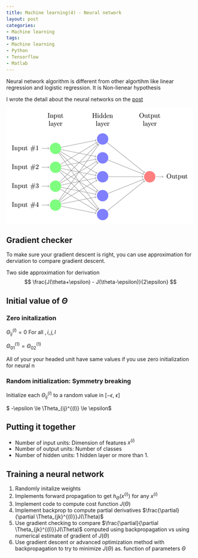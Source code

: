 ```yaml
---
title: Machine learning(4) - Neural network
layout: post
categories:
- Machine learning
tags:
- Machine learning
- Python
- Tensorflow
- Matlab
---
```


Neural network algorithm is different from other algortihm like linear regression and logistic regression. It is Non-lienear hypothesis



I wrote the detail about the neural networks on the [post](http://shephexd.github.io/deep%20learning/2017/02/17/Deep_learning-intro.html)



<!--more-->



![neural-network](/assets/post_images/DeepLearning/neural-network.png)

## Gradient checker



To make sure your gradient descent is right, you can use approximation for derviation to compare gradient descent.



Two side approximation for derivation
$$
\frac{J(\theta+\epsilon) - J(\theta-\epsilon)}{2\epsilon}
$$





## Initial value of $\Theta$



### Zero initalization

$\Theta_{ij}^{(l)}=0$ For all $,i,j,l$

$\Theta_{01}^{(1)} = \Theta^{(1)}_{02}$



All of your your headed unit have same values if you use zero initialization for neural n



### Random initialization: Symmetry breaking

Initialize each $\Theta^{(l)}_{ij}$ to a random value in [$-\epsilon$, $\epsilon$]

$ -\epsilon \le \Theta_{ij}^{(l)} \le \epsilon$



## Putting it together



- Number of input units: Dimension of features $x^{(i)}$
- Number of output units: Number of classes
- Number of hidden units: 1 hidden layer or more than 1.



## Training a neural network

1. Randomly initalize weights
2. Implements forward propagation to get $h_\Theta(x^{(i)})$ for any $x^{(i)}$
3. Implement code to compute cost function $J(\Theta)$
4. Implement backprop to compute partial derivatives $\frac{\partial}{\partial \Theta_{jk}^{(l)}}J(\Theta)$
5. Use gradient checking to compare $\frac{\partial}{\partial \Theta_{jk}^{(l)}}J(\Theta)$ computed using backpropagation vs using numerical estimate of gradient of $J(\Theta)$
6. Use gradient descent or advanced optimization method with backpropagation to try to minimize $J(\Theta)$ as. function of parameters $\Theta$
